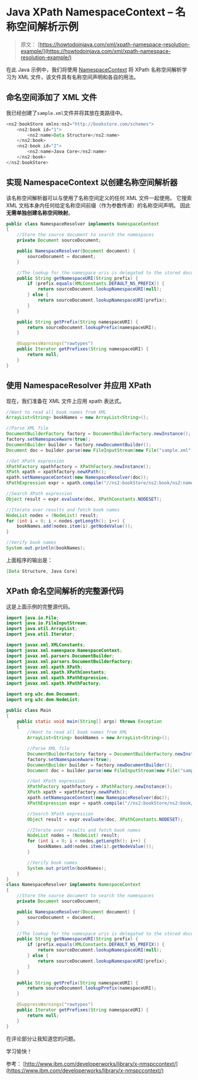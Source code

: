 # Java XPath NamespaceContext – 名称空间解析示例

> 原文： [https://howtodoinjava.com/xml/xpath-namespace-resolution-example/](https://howtodoinjava.com/xml/xpath-namespace-resolution-example/)

在此 Java 示例中，我们将使用 [NamespaceContext](https://docs.oracle.com/javase/7/docs/api/javax/xml/namespace/NamespaceContext.html) 将 XPath 名称空间解析学习为 XML 文件，该文件具有名称空间声明和各自的用法。

## 命名空间添加了 XML 文件

我已经创建了`sample.xml`文件并将其放在类路径中。

```java
<ns2:bookStore xmlns:ns2="http://bookstore.com/schemes">
	<ns2:book id="1">
		<ns2:name>Data Structure</ns2:name>
	</ns2:book>
	<ns2:book id="2">
		<ns2:name>Java Core</ns2:name>
	</ns2:book>
</ns2:bookStore>

```

## 实现 NamespaceContext 以创建名称空间解析器

该名称空间解析器可以与使用了名称空间定义的任何 XML 文件一起使用。 它搜索 XML 文档本身内任何给定名称空间前缀（作为参数传递）的名称空间声明。 因此**无需单独创建名称空间映射**。

```java
public class NamespaceResolver implements NamespaceContext 
{
	//Store the source document to search the namespaces
    private Document sourceDocument;

    public NamespaceResolver(Document document) {
        sourceDocument = document;
    }

    //The lookup for the namespace uris is delegated to the stored document.
    public String getNamespaceURI(String prefix) {
        if (prefix.equals(XMLConstants.DEFAULT_NS_PREFIX)) {
            return sourceDocument.lookupNamespaceURI(null);
        } else {
            return sourceDocument.lookupNamespaceURI(prefix);
        }
    }

    public String getPrefix(String namespaceURI) {
        return sourceDocument.lookupPrefix(namespaceURI);
    }

    @SuppressWarnings("rawtypes")
	public Iterator getPrefixes(String namespaceURI) {
        return null;
    }
}

```

## 使用 NamespaceResolver 并应用 XPath

现在，我们准备在 XML 文件上应用 xpath 表达式。

```java
//Want to read all book names from XML
ArrayList<String> bookNames = new ArrayList<String>();

//Parse XML file
DocumentBuilderFactory factory = DocumentBuilderFactory.newInstance();
factory.setNamespaceAware(true); 
DocumentBuilder builder = factory.newDocumentBuilder();
Document doc = builder.parse(new FileInputStream(new File("sample.xml")));

//Get XPath expression
XPathFactory xpathfactory = XPathFactory.newInstance();
XPath xpath = xpathfactory.newXPath();
xpath.setNamespaceContext(new NamespaceResolver(doc));
XPathExpression expr = xpath.compile("//ns2:bookStore/ns2:book/ns2:name/text()"); 

//Search XPath expression
Object result = expr.evaluate(doc, XPathConstants.NODESET);

//Iterate over results and fetch book names
NodeList nodes = (NodeList) result;
for (int i = 0; i < nodes.getLength(); i++) {
	bookNames.add(nodes.item(i).getNodeValue());
}

//Verify book names
System.out.println(bookNames);

```

上面程序的输出是：

```java
[Data Structure, Java Core]
```

## XPath 命名空间解析的完整源代码

这是上面示例的完整源代码。

```java
import java.io.File;
import java.io.FileInputStream;
import java.util.ArrayList;
import java.util.Iterator;

import javax.xml.XMLConstants;
import javax.xml.namespace.NamespaceContext;
import javax.xml.parsers.DocumentBuilder;
import javax.xml.parsers.DocumentBuilderFactory;
import javax.xml.xpath.XPath;
import javax.xml.xpath.XPathConstants;
import javax.xml.xpath.XPathExpression;
import javax.xml.xpath.XPathFactory;

import org.w3c.dom.Document;
import org.w3c.dom.NodeList;

public class Main 
{
	public static void main(String[] args) throws Exception 
	{
		//Want to read all book names from XML
		ArrayList<String> bookNames = new ArrayList<String>();

		//Parse XML file
		DocumentBuilderFactory factory = DocumentBuilderFactory.newInstance();
        factory.setNamespaceAware(true); 
        DocumentBuilder builder = factory.newDocumentBuilder();
        Document doc = builder.parse(new FileInputStream(new File("sample.xml")));

        //Get XPath expression
        XPathFactory xpathfactory = XPathFactory.newInstance();
        XPath xpath = xpathfactory.newXPath();
        xpath.setNamespaceContext(new NamespaceResolver(doc));
        XPathExpression expr = xpath.compile("//ns2:bookStore/ns2:book/ns2:name/text()"); 

        //Search XPath expression
        Object result = expr.evaluate(doc, XPathConstants.NODESET);

        //Iterate over results and fetch book names
        NodeList nodes = (NodeList) result;
        for (int i = 0; i < nodes.getLength(); i++) {
        	bookNames.add(nodes.item(i).getNodeValue());
        }

        //Verify book names
        System.out.println(bookNames);
	}
}
class NamespaceResolver implements NamespaceContext 
{
	//Store the source document to search the namespaces
    private Document sourceDocument;

    public NamespaceResolver(Document document) {
        sourceDocument = document;
    }

    //The lookup for the namespace uris is delegated to the stored document.
    public String getNamespaceURI(String prefix) {
        if (prefix.equals(XMLConstants.DEFAULT_NS_PREFIX)) {
            return sourceDocument.lookupNamespaceURI(null);
        } else {
            return sourceDocument.lookupNamespaceURI(prefix);
        }
    }

    public String getPrefix(String namespaceURI) {
        return sourceDocument.lookupPrefix(namespaceURI);
    }

    @SuppressWarnings("rawtypes")
	public Iterator getPrefixes(String namespaceURI) {
        return null;
    }
}

```

在评论部分让我知道您的问题。

学习愉快！

参考： [http://www.ibm.com/developerworks/library/x-nmspccontext/](https://www.ibm.com/developerworks/library/x-nmspccontext/)
